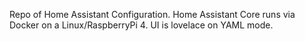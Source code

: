 Repo of Home Assistant Configuration. Home Assistant Core runs via Docker on a Linux/RaspberryPi 4. UI is lovelace on YAML mode.
